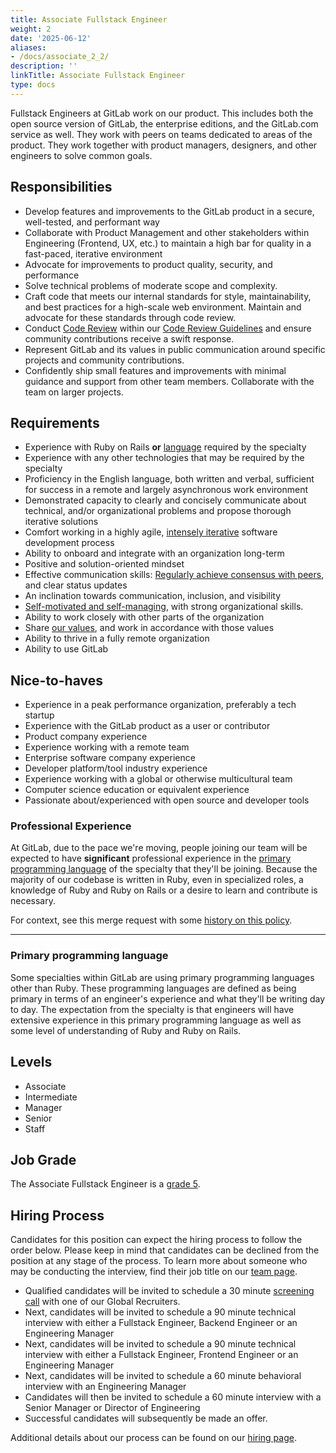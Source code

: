 ```yaml
---
title: Associate Fullstack Engineer
weight: 2
date: '2025-06-12'
aliases:
- /docs/associate_2_2/
description: ''
linkTitle: Associate Fullstack Engineer
type: docs
---
```


Fullstack Engineers at GitLab work on our product. This includes both the open source version of GitLab, the enterprise editions, and the GitLab.com service as well. They work with peers on teams dedicated to areas of the product. They work together with product managers, designers, and other engineers to solve common goals.

<a id="associate-responsibilities"></a>

## Responsibilities

- Develop features and improvements to the GitLab product in a secure,
  well-tested, and performant way
- Collaborate with Product Management and other stakeholders within Engineering (Frontend, UX, etc.) to maintain a high bar for quality in a fast-paced, iterative environment
- Advocate for improvements to product quality, security, and performance
- Solve technical problems of moderate scope and complexity.
- Craft code that meets our internal standards for style, maintainability, and best practices for a high-scale web environment. Maintain and advocate for these standards through code review.
- Conduct [Code Review](/handbook/engineering/workflow/code-review/) within our [Code Review Guidelines](https://docs.gitlab.com/ee/development/code_review.html) and ensure community contributions receive a swift response.
- Represent GitLab and its values in public communication around specific projects and community contributions.
- Confidently ship small features and improvements with minimal guidance and support from other team members. Collaborate with the team on larger projects.

<a id="associate-requirements"></a>

## Requirements

- Experience with Ruby on Rails **or** [language](#primary-programming-language) required by the specialty
- Experience with any other technologies that may be required by the specialty
- Proficiency in the English language, both written and verbal, sufficient for success in a remote and largely asynchronous work environment
- Demonstrated capacity to clearly and concisely communicate about technical, and/or organizational problems and propose thorough iterative solutions
- Comfort working in a highly agile, [intensely iterative](/handbook/values/#iteration) software development process
- Ability to onboard and integrate with an organization long-term
- Positive and solution-oriented mindset
- Effective communication skills: [Regularly achieve consensus with peers](/handbook/values/#collaboration), and clear status updates
- An inclination towards communication, inclusion, and visibility
- [Self-motivated and self-managing](/handbook/values/#efficiency), with strong organizational skills.
- Ability to work closely with other parts of the organization
- Share [our values](/handbook/values/), and work in accordance with those values
- Ability to thrive in a fully remote organization
- Ability to use GitLab

<a id="associate-nice-to-haves"></a>

## Nice-to-haves

- Experience in a peak performance organization, preferably a tech startup
- Experience with the GitLab product as a user or contributor
- Product company experience
- Experience working with a remote team
- Enterprise software company experience
- Developer platform/tool industry experience
- Experience working with a global or otherwise multicultural team
- Computer science education or equivalent experience
- Passionate about/experienced with open source and developer tools

### Professional Experience

At GitLab, due to the pace we're moving, people joining our team will be expected to have **significant** professional experience in the
[primary programming language](#primary-programming-language) of the specialty that they'll be joining.
Because the majority of our codebase is written in Ruby, even in specialized roles, a knowledge of Ruby and Ruby on Rails or a desire to learn and contribute is necessary.

For context, see this merge request with some [history on this policy](https://gitlab.com/gitlab-com/www-gitlab-com/merge_requests/2695).

---

### Primary programming language

Some specialties within GitLab are using primary programming languages other than Ruby.
These programming languages are defined as being primary in terms of an engineer's experience and what they'll be writing day to day.
The expectation from the specialty is that engineers will have extensive experience in this primary programming language
as well as some level of understanding of Ruby and Ruby on Rails.

## Levels

- Associate
- Intermediate
- Manager
- Senior
- Staff

## Job Grade

The Associate Fullstack Engineer is a [grade 5](/handbook/total-rewards/compensation/compensation-calculator/#gitlab-job-grades).

## Hiring Process

Candidates for this position can expect the hiring process to follow the order below. Please keep in mind that candidates can be declined from the position at any stage of the process. To learn more about someone who may be conducting the interview, find their job title on our [team page](/handbook/company/team/).

- Qualified candidates will be invited to schedule a 30 minute [screening call](/handbook/hiring/interviewing/#screening-call) with one of our Global Recruiters.
- Next, candidates will be invited to schedule a 90 minute technical interview with either a Fullstack Engineer, Backend Engineer or an Engineering Manager
- Next, candidates will be invited to schedule a 90 minute technical interview with either a Fullstack Engineer, Frontend Engineer or an Engineering Manager
- Next, candidates will be invited to schedule a 60 minute behavioral interview with an Engineering Manager
- Candidates will then be invited to schedule a 60 minute interview with a Senior Manager or Director of Engineering
- Successful candidates will subsequently be made an offer.

Additional details about our process can be found on our [hiring page](/handbook/hiring/).
